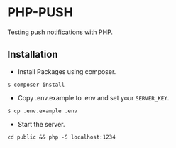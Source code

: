 # PHP-PUSH

Testing push notifications with PHP.

## Installation
- Install Packages using composer.
```shell
$ composer install
```

- Copy .env.example to .env and set your `SERVER_KEY`.
```shell
$ cp .env.example .env
```

- Start the server.
```shell
cd public && php -S localhost:1234
```
